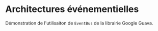 # Architectures événementielles
Démonstration de l'utilisaiton de `EventBus` de la librairie Google Guava.
